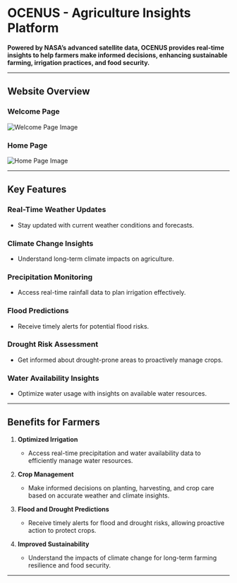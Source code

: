 
# OCENUS - Agriculture Insights Platform

**Powered by NASA’s advanced satellite data, OCENUS provides real-time insights to help farmers make informed decisions, enhancing sustainable farming, irrigation practices, and food security.**

---

## Website Overview

### Welcome Page
![Welcome Page Image](https://github.com/user-attachments/assets/81d3f459-5c60-4f19-aaa0-29fc17a99cc6)

### Home Page
![Home Page Image](https://github.com/user-attachments/assets/3c84fd52-5c57-4f95-9c8b-4ca19c990422)

---

## Key Features

### Real-Time Weather Updates
- Stay updated with current weather conditions and forecasts.

### Climate Change Insights
- Understand long-term climate impacts on agriculture.

### Precipitation Monitoring
- Access real-time rainfall data to plan irrigation effectively.

### Flood Predictions
- Receive timely alerts for potential flood risks.

### Drought Risk Assessment
- Get informed about drought-prone areas to proactively manage crops.

### Water Availability Insights
- Optimize water usage with insights on available water resources.

---

## Benefits for Farmers

1. **Optimized Irrigation**
   - Access real-time precipitation and water availability data to efficiently manage water resources.

2. **Crop Management**
   - Make informed decisions on planting, harvesting, and crop care based on accurate weather and climate insights.

3. **Flood and Drought Predictions**
   - Receive timely alerts for flood and drought risks, allowing proactive action to protect crops.

4. **Improved Sustainability**
   - Understand the impacts of climate change for long-term farming resilience and food security.

---
